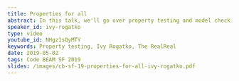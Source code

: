```yaml
---
title: Properties for all
abstract: In this talk, we'll go over property testing and model checking. Using a simple cache library as an example, and the propcheck library to briefly cover the uses of property checking and when to use them versus model checking.
speaker_id: ivy-rogatko
type: video
youtube_id: NHgz1sQyMTY
keywords: Property testing, Ivy Rogatko, The RealReal
date: 2019-05-02
tags: Code BEAM SF 2019
slides: /images/cb-sf-19-properties-for-all-ivy-rogatko.pdf
---
```


